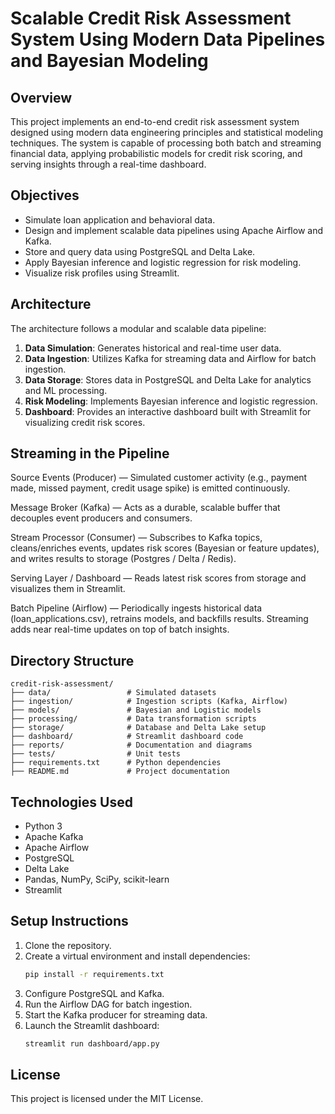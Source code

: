 # Scalable Credit Risk Assessment System Using Modern Data Pipelines and Bayesian Modeling

## Overview

This project implements an end-to-end credit risk assessment system designed using modern data engineering principles and statistical modeling techniques. The system is capable of processing both batch and streaming financial data, applying probabilistic models for credit risk scoring, and serving insights through a real-time dashboard.

## Objectives

- Simulate loan application and behavioral data.
- Design and implement scalable data pipelines using Apache Airflow and Kafka.
- Store and query data using PostgreSQL and Delta Lake.
- Apply Bayesian inference and logistic regression for risk modeling.
- Visualize risk profiles using Streamlit.

## Architecture

The architecture follows a modular and scalable data pipeline:

1. **Data Simulation**: Generates historical and real-time user data.
2. **Data Ingestion**: Utilizes Kafka for streaming data and Airflow for batch ingestion.
3. **Data Storage**: Stores data in PostgreSQL and Delta Lake for analytics and ML processing.
4. **Risk Modeling**: Implements Bayesian inference and logistic regression.
5. **Dashboard**: Provides an interactive dashboard built with Streamlit for visualizing credit risk scores.


## Streaming in the Pipeline

Source Events (Producer) — Simulated customer activity (e.g., payment made, missed payment, credit usage spike) is emitted continuously.

Message Broker (Kafka) — Acts as a durable, scalable buffer that decouples event producers and consumers.

Stream Processor (Consumer) — Subscribes to Kafka topics, cleans/enriches events, updates risk scores (Bayesian or feature updates), and writes results to storage (Postgres / Delta / Redis).

Serving Layer / Dashboard — Reads latest risk scores from storage and visualizes them in Streamlit.

Batch Pipeline (Airflow) — Periodically ingests historical data (loan_applications.csv), retrains models, and backfills results. Streaming adds near real-time updates on top of batch insights.

## Directory Structure

```
credit-risk-assessment/
├── data/                 # Simulated datasets
├── ingestion/            # Ingestion scripts (Kafka, Airflow)
├── models/               # Bayesian and Logistic models
├── processing/           # Data transformation scripts
├── storage/              # Database and Delta Lake setup
├── dashboard/            # Streamlit dashboard code
├── reports/              # Documentation and diagrams
├── tests/                # Unit tests
├── requirements.txt      # Python dependencies
├── README.md             # Project documentation
```

## Technologies Used

- Python 3
- Apache Kafka
- Apache Airflow
- PostgreSQL
- Delta Lake
- Pandas, NumPy, SciPy, scikit-learn
- Streamlit

## Setup Instructions

1. Clone the repository.
2. Create a virtual environment and install dependencies:
   ```bash
   pip install -r requirements.txt
   ```
3. Configure PostgreSQL and Kafka.
4. Run the Airflow DAG for batch ingestion.
5. Start the Kafka producer for streaming data.
6. Launch the Streamlit dashboard:
   ```bash
   streamlit run dashboard/app.py
   ```

## License

This project is licensed under the MIT License.